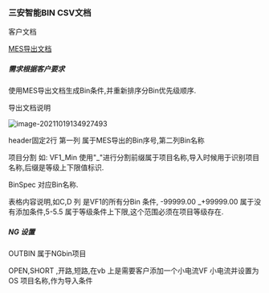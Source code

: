 ### 三安智能BIN CSV文档

客户文档

[MES导出文档](C:\Users\lcq18\Desktop\FT35-20-SCM35BUC00E1Z2-FFN2001-009-MP.xls)

##### 需求根据客户要求 

使用MES导出文档生成Bin条件,并重新排序分Bin优先级顺序.

导出文档说明

![image-20211019134927493](https://lcq186-1256847298.cos.ap-nanjing.myqcloud.com/img/image-20211019134927493.png)

header固定2行 第一列 属于MES导出的Bin序号,第二列Bin名称

项目分割 如: VF1_Min  使用"_"进行分割前缀属于项目名称,导入时候用于识别项目名称,后缀是等级上下限值标识.

BinSpec 对应Bin名称.

表格内容说明,如C,D 列 是VF1的所有分Bin 条件, -99999.00 _+99999.00 属于没有添加条件,5-5.5 属于等级条件上下限,这个范围必须在项目等级存在.

##### NG 设置

  OUTBIN 属于NGbin项目

  OPEN,SHORT ,开路,短路,在vb 上是需要客户添加一个小电流VF 小电流并设置为OS 项目名称,作为导入条件









​	



